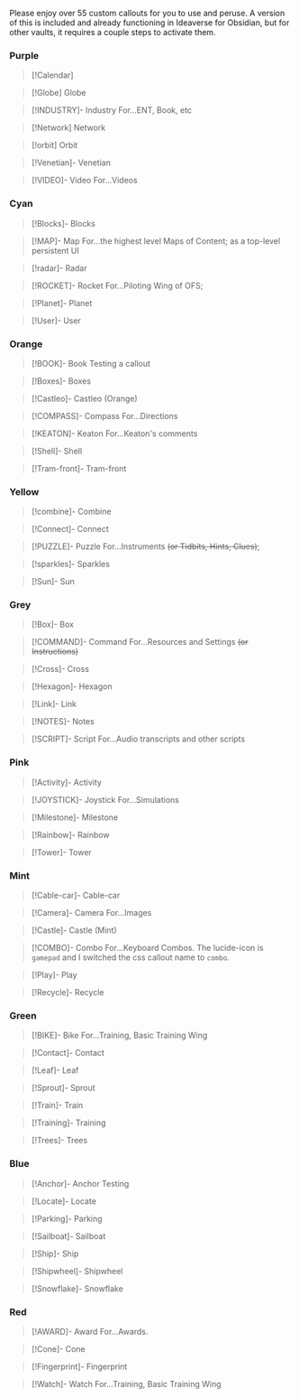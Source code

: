 Please enjoy over 55 custom callouts for you to use and peruse. A version of this is included and already functioning in Ideaverse for Obsidian, but for other vaults, it requires a couple steps to activate them.

### Purple
>[!Calendar]

> [!Globe] Globe

> [!INDUSTRY]- Industry
> For...ENT, Book, etc

> [!Network] Network

> [!orbit] Orbit

> [!Venetian]- Venetian

> [!VIDEO]- Video
>  For...Videos


### Cyan
> [!Blocks]- Blocks 

> [!MAP]- Map 
> For...the highest level Maps of Content; as a top-level persistent UI

> [!radar]- Radar 

> [!ROCKET]- Rocket 
> For...Piloting Wing of OFS; 

> [!Planet]- Planet 

> [!User]- User 

### Orange
> [!BOOK]- Book 
> Testing a callout

> [!Boxes]- Boxes 

> [!Castleo]- Castleo (Orange)

> [!COMPASS]- Compass 
> For...Directions

> [!KEATON]- Keaton 
> For...Keaton's comments

> [!Shell]- Shell 

> [!Tram-front]- Tram-front 

### Yellow
> [!combine]- Combine

> [!Connect]- Connect

> [!PUZZLE]- Puzzle
> For...Instruments ~~(or Tidbits, Hints, Clues)~~; 

> [!sparkles]- Sparkles

> [!Sun]- Sun

### Grey
> [!Box]- Box

> [!COMMAND]- Command 
> For...Resources and Settings ~~(or Instructions)~~

> [!Cross]- Cross

> [!Hexagon]- Hexagon

> [!Link]- Link

> [!NOTES]- Notes

> [!SCRIPT]- Script
> For...Audio transcripts and other scripts

### Pink
> [!Activity]- Activity

> [!JOYSTICK]- Joystick
>  For...Simulations

> [!Milestone]- Milestone

> [!Rainbow]- Rainbow

> [!Tower]- Tower

### Mint
> [!Cable-car]- Cable-car

> [!Camera]- Camera 
> For...Images

> [!Castle]- Castle (Mint)

> [!COMBO]- Combo 
> For...Keyboard Combos.
> The lucide-icon is `gamepad` and I switched the css callout name to `combo`.

> [!Play]- Play

> [!Recycle]- Recycle

### Green
> [!BIKE]- Bike 
> For...Training, Basic Training Wing

> [!Contact]- Contact

> [!Leaf]- Leaf

> [!Sprout]- Sprout

> [!Train]- Train

> [!Training]- Training 

> [!Trees]- Trees

### Blue
> [!Anchor]- Anchor
> Testing

> [!Locate]- Locate

> [!Parking]- Parking

> [!Sailboat]- Sailboat

> [!Ship]- Ship

> [!Shipwheel]- Shipwheel

> [!Snowflake]- Snowflake

### Red
> [!AWARD]- Award 
> For...Awards.

> [!Cone]- Cone

> [!Fingerprint]- Fingerprint

> [!Watch]- Watch 
> For...Training, Basic Training Wing
